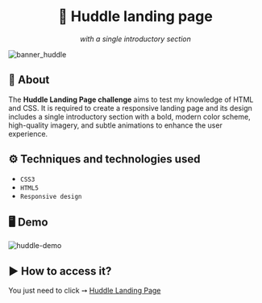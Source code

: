 <div align="center">
<h1 align="center"> 🚀 Huddle landing page  </h1>
  <p align="center"><i>with a single introductory section </i></p>
</div>

![banner_huddle](https://github.com/salvedojuliao/landing_page-huddle/assets/44206400/55ccff23-0042-4a9b-8db5-0debc8b8536a)
<p align="center">

</p>

## 📌 About 

<p>
The <b>Huddle Landing Page challenge</b> aims to test my knowledge of HTML and CSS. It is required to create a responsive landing page and its design includes a single introductory section with a bold, modern color scheme, high-quality imagery, and subtle animations to enhance the user experience.
</p>

## ⚙️ Techniques and technologies used
- ``CSS3``
- ``HTML5``
- ``Responsive design``

## 🖥️ Demo  
![huddle-demo](https://github.com/salvedojuliao/landing_page-huddle/assets/44206400/1bc92c7a-ddc1-4ed3-9c38-d2b4749d866d)

## ▶️ How to access it?
You just need to click ➙ <a href="https://salvedojuliao.github.io/landing_page-huddle/"> Huddle Landing Page </a>
